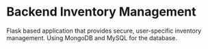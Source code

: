 # Backend Inventory Management
Flask based application that provides secure, user-specific inventory management. Using MongoDB and MySQL for the database.

